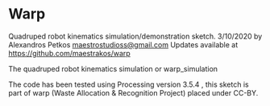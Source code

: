 # Warp

 Quadruped robot kinematics simulation/demonstration sketch.
 3/10/2020 by Alexandros Petkos <maestrostudioss@gmail.com>
 Updates available at https://github.com/maestrakos/warp
 
 The quadruped robot kinematics simulation or warp_simulation 
 
 The code has been tested using Processing version 3.5.4 
 , this sketch is part of warp (Waste Allocation & Recognition Project) placed under CC-BY.
 
 
